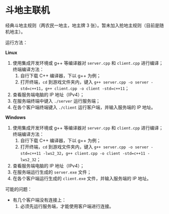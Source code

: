 # 斗地主联机

经典斗地主规则（两农民一地主，地主牌 3 张）。暂未加入抢地主规则（目前是随机地主）。

运行方法：

**Linux**

1. 使用集成开发环境或 g++ 等编译器对 `server.cpp` 和 `client.cpp` 进行编译；
	终端编译方法：
	1. 自行下载 C++ 编译器，下以 g++ 为例；
	2. 打开终端，`cd` 到游戏文件夹内，键入 `g++ server.cpp -o server -std=c++11`，`g++ client.cpp -o client -std=c++11`；
2. 查看服务端电脑的 IP 地址（IPv4）；
3. 在服务端终端中键入 `./server` 运行服务端；
4. 在各个客户端终端键入 `./client` 运行客户端，并输入服务端的 IP 地址。

**Windows**

1. 使用集成开发环境或 g++ 等编译器对 `server.cpp` 和 `client.cpp` 进行编译；
	终端编译方法：
	1. 自行下载 C++ 编译器，下以 g++ 为例；
	2. 打开终端，`cd` 到游戏文件夹内，键入 `g++ server.cpp -o server -std=c++11 -lws2_32`，`g++ client.cpp -o client -std=c++11 -lws2_32`；
2. 查看服务端电脑的 IP 地址（IPv4）；
3. 在服务端运行生成的 `server.exe` 文件；
4. 在各个客户端运行生成的 `client.exe` 文件，并输入服务端的 IP 地址。

可能的问题：

- 有几个客户端没有连接上：
	1. 必须先运行服务端，才能使用客户端进行连接。